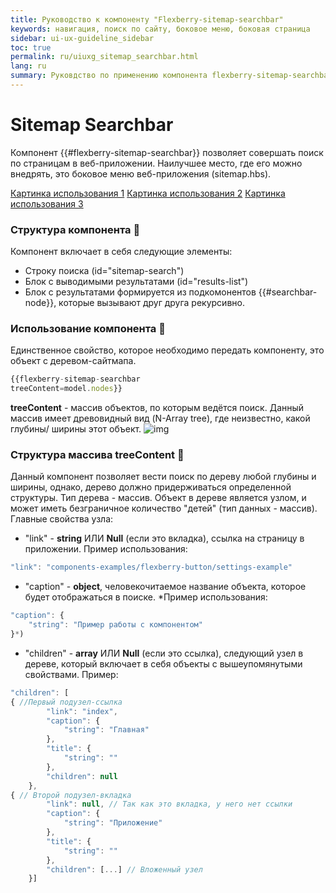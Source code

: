 ```yaml
---
title: Руководство к компоненту "Flexberry-sitemap-searchbar"
keywords: навигация, поиск по сайту, боковое меню, боковая страница
sidebar: ui-ux-guideline_sidebar
toc: true
permalink: ru/uiuxg_sitemap_searchbar.html
lang: ru
summary: Руковдство по применению компонента flexberry-sitemap-searchbar.
---
```


# Sitemap Searchbar
Компонент {{#flexberry-sitemap-searchbar}} позволяет совершать поиск по страницам в веб-приложении. Наилучшее место, где его можно внедрять, это боковое меню веб-приложения (sitemap.hbs).  

[Картинка использования 1](images\pages\guides\ui-ux-guideline\uiuxg_sitemap_searchbar\1.jpg)
[Картинка использования 2](images\pages\guides\ui-ux-guideline\uiuxg_sitemap_searchbar\2.jpg)
[Картинка использования 3](images\pages\guides\ui-ux-guideline\uiuxg_sitemap_searchbar\3.jpg)

### Структура компонента 📝
Компонент включает в себя следующие элементы:
* Строку поиска (id="sitemap-search")
* Блок с выводимыми результатами  (id="results-list")
* Блок с результатами формируется из подкомонентов {{#searchbar-node}}, которые вызывают друг друга рекурсивно. 
 
### Использование компонента 🔮
Единственное свойство, которое необходимо передать компоненту, это объект с деревом-сайтмапа. 
```javascript 
{{flexberry-sitemap-searchbar
treeContent=model.nodes}}
```

**treeContent** - массив объектов, по которым ведётся поиск. Данный массив имеет древовидный вид (N-Array tree), где неизвестно, какой глубины/ ширины этот объект. 
![img](https://media.geeksforgeeks.org/wp-content/uploads/20190612120758/generic-tree_gfg.png)

### Структура массива treeContent 🧱
Данный компонент позволяет вести поиск по дереву любой глубины и ширины, однако, дерево должно придерживаться определенной структуры.
Тип дерева - массив. Объект в дереве является узлом, и может иметь безграничное количество "детей" (тип данных - массив). Главные свойства узла:
* "link" - **string** ИЛИ **Null** (если это вкладка), ссылка на страницу в приложении. 
Пример использования:
```javascript
"link": "components-examples/flexberry-button/settings-example"
```
* "caption" - **object**, человекочитаемое название объекта, которое будет отображаться в поиске. 
*Пример использования: 

```javascript
"caption": {
    "string": "Пример работы с компонентом"
}*)
```

* "children" - **array** ИЛИ **Null** (если это ссылка), следующий узел в дереве, который включает в себя объекты с вышеупомянутыми свойствами.
Пример:



```javascript
"children": [
{ //Первый подузел-ссылка
        "link": "index",
        "caption": {
            "string": "Главная"
        },
        "title": {
            "string": ""
        },
        "children": null
    }, 
{ // Второй подузел-вкладка
        "link": null, // Так как это вкладка, у него нет ссылки
        "caption": {
            "string": "Приложение"
        },
        "title": {
            "string": ""
        },
        "children": [...] // Вложенный узел
    }]
```